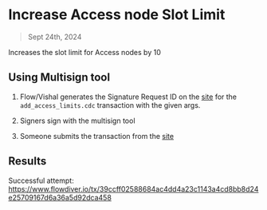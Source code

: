 # Increase Access node Slot Limit

> Sept 24th, 2024 

Increases the slot limit for Access nodes by 10

## Using Multisign tool

1. Flow/Vishal generates the Signature Request ID on the [site](https://flow-multisig-git-service-account-onflow.vercel.app/mainnet) for the `add_access_limits.cdc` transaction with the given args.

2. Signers sign with the multisign tool

3. Someone submits the transaction from the [site](https://flow-multisig-git-service-account-onflow.vercel.app/mainnet)


## Results

Successful attempt: https://www.flowdiver.io/tx/39ccff02588684ac4dd4a23c1143a4cd8bb8d24e25709167d6a36a5d92dca458

